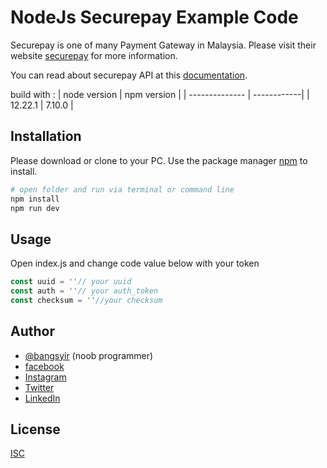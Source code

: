 
# NodeJs Securepay Example Code
Securepay is one of many Payment Gateway in Malaysia. Please visit their website [securepay](https://www.securepay.my/) for more information.

You can read about securepay API at this [documentation](https://docs.securepay.my/api).

build with :
| node version   | npm version |
| -------------- | ------------|
| 12.22.1       | 7.10.0      |

## Installation

Please download or clone to your PC.
Use the package manager [npm](https://www.npmjs.com/) to install.

```bash
# open folder and run via terminal or command line
npm install
npm run dev
```

## Usage

Open index.js and change code value below with your token

```javascript
const uuid = ''// your uuid
const auth = ''// your auth_token
const checksum = ''//your checksum
```
## Author
* [@bangsyir](https://bangsyir.github.io/) (noob programmer)
* [facebook](https://www.facebook.com/abcdefghijklmnopkrstuvwxyz1234567890)
* [Instagram](https://instagram.com/teahaliasuam)
* [Twitter](https://twitter.com/bangsyir)
* [LinkedIn](https://www.linkedin.com/in/syirra-fitrah-763672193/)
## License
[ISC](https://www.isc.org/licenses/)